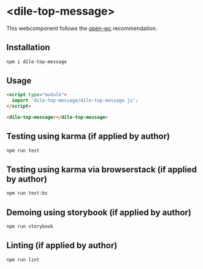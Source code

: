 # \<dile-top-message>

This webcomponent follows the [open-wc](https://github.com/open-wc/open-wc) recommendation.

## Installation
```bash
npm i dile-top-message
```

## Usage
```html
<script type="module">
  import 'dile-top-message/dile-top-message.js';
</script>

<dile-top-message></dile-top-message>
```

## Testing using karma (if applied by author)
```bash
npm run test
```

## Testing using karma via browserstack (if applied by author)
```bash
npm run test:bs
```

## Demoing using storybook (if applied by author)
```bash
npm run storybook
```

## Linting (if applied by author)
```bash
npm run lint
```
